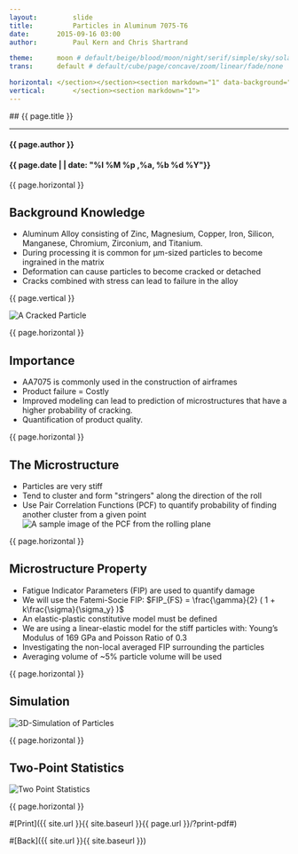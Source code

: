```yaml
---
layout:     	slide
title:     		Particles in Aluminum 7075-T6
date:      	2015-09-16 03:00 
author:     	Paul Kern and Chris Shartrand

theme:		moon # default/beige/blood/moon/night/serif/simple/sky/solarized
trans:		default # default/cube/page/concave/zoom/linear/fade/none

horizontal:	</section></section><section markdown="1" data-background="http://matin-hub.github.io/project-pages/img/slidebackground.png"><section markdown="1">
vertical:		</section><section markdown="1">
---
```

<section markdown="1" data-background="http://matin-hub.github.io/project-pages/img/slidebackground.png"><section markdown="1">
## {{ page.title }}

<hr>

#### {{ page.author }}

#### {{ page.date | | date: "%I %M %p ,%a, %b %d %Y"}}

{{ page.horizontal }}
<!-- Start Writing Below in Markdown -->

## Background Knowledge ##

 - Aluminum Alloy consisting of Zinc,  Magnesium, Copper, Iron, Silicon, Manganese, Chromium, Zirconium, and Titanium.
 - During processing it is common for μm-sized particles to become ingrained in the matrix
 - Deformation can cause particles to become cracked or detached
 - Cracks combined with stress can lead to failure in the alloy

{{ page.vertical }}

 ![A Cracked Particle](/MIC-AL7075-PARTICLES/img/crackedParticle.png)

{{ page.horizontal }}

## Importance ##

 - AA7075 is commonly used in the construction of airframes
 - Product failure = Costly
 - Improved modeling can lead to prediction of microstructures that have a higher probability of cracking.
 - Quantification of product quality.
 
{{ page.horizontal }}

## The Microstructure ##
 - Particles are very stiff
 - Tend to cluster and form "stringers" along the direction of the roll
 - Use Pair Correlation Functions (PCF) to quantify probability of finding another cluster from a given point
![A sample image of the PCF from the rolling plane](/MIC-AL7075-PARTICLES/img/pcf.png)

{{ page.horizontal }}

## Microstructure Property ##

 - Fatigue Indicator Parameters (FIP) are used to quantify damage
 - We will use the Fatemi-Socie FIP: $FIP_{FS} = \frac{\gamma}{2} ( 1 + k\frac{\sigma}{\sigma_y} )$
 - An elastic-plastic constitutive model must be defined
 - We are using a linear-elastic model for the stiff particles with: Young’s Modulus of 169 GPa and Poisson Ratio of 0.3
 - Investigating the non-local averaged FIP surrounding the particles
 - Averaging volume of ~5% particle volume will be used
 
 {{ page.horizontal }}
 
## Simulation ##

![3D-Simulation of Particles](/MIC-AL7075-PARTICLES/img/Presentation_Images/Particles_D3D.png)

{{ page.horizontal }}

## Two-Point Statistics ##
![Two Point Statistics](/MIC-AL7075-PARTICLES/img/Presentation_Images/2_point.png)

<!-- End Here -->
{{ page.horizontal }}

#[Print]({{ site.url }}{{ site.baseurl }}{{ page.url }}/?print-pdf#)

#[Back]({{ site.url }}{{ site.baseurl }})

</section></section>
